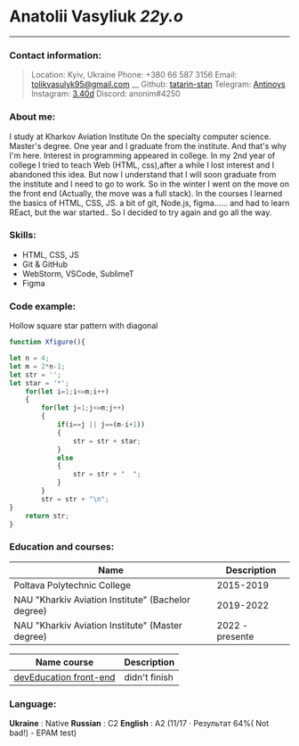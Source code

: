 # **Anatolii Vasyliuk** _22y.o_
___
### Contact information:

>Location: Kyiv, Ukraine
>Phone: +380 66 587 3156
>Email: tolikvasulyk95@gmail.com
__
>Github:  [tatarin-stan](https://github.com/tatarin-stan)
>Telegram:  [Antinoys](https://t.me/antinoys)
>Instagram:  [3.40d](https://www.instagram.com/3.40d/?hl=ru)
>Discord: anonim#4250

### About me:
I study at Kharkov Aviation Institute On the specialty computer science. Master's degree. One year and I graduate from the institute. And that's why I'm here. Interest in programming appeared in college. In my 2nd year of college I tried to teach Web (HTML, css),after a while I lost interest and I abandoned this idea. But now I understand that I will soon graduate from the institute and I need to go to work. So in the winter I went on the move on the front end (Actually, the move was a full stack). In the courses I learned the basics of HTML, CSS, JS. a bit of git, Node.js, figma…… and had to learn REact, but the war started.. So I decided to try again and go all the way.

### Skills:
+ HTML, CSS, JS
+ Git & GitHub 
+ WebStorm, VSCode, SublimeT
+ Figma

### Code example:
Hollow square star pattern with diagonal
``` js
function Xfigure(){

let n = 4;
let m = 2*n-1;
let str = '';
let star = '*';
    for(let i=1;i<=m;i++)
    {
        for(let j=1;j<=m;j++)
        {
            if(i==j || j==(m-i+1))
            {
                str = str + star;
            }
            else
            {
                str = str + "  ";
            }
        }
        str = str + "\n";
}
    return str;
} 
```

### Education and courses:
| Name | Description |
| ------ | ----------- |
| Poltava Polytechnic College   | 2015-2019 |
| NAU "Kharkiv Aviation Institute" (Bachelor degree) |2019-2022 |
| NAU "Kharkiv Aviation Institute" (Master degree)    | 2022 - presente |

| Name course | Description |
| ------ | ----------- |
|[devEducation front-end](https://deveducation.com/uk/courses/)    | didn't finish |

### Language:
 **Ukraine** :  Native
 **Russian** : С2
 **English** : A2 (11/17 · Результат 64%( Not bad!) - EPAM test)